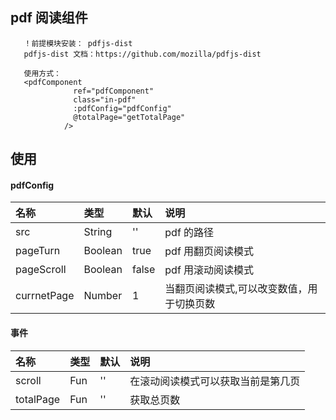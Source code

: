 ## pdf 阅读组件

```
   ！前提模块安装： pdfjs-dist
   pdfjs-dist 文档：https://github.com/mozilla/pdfjs-dist

   使用方式：
   <pdfComponent
              ref="pdfComponent"
              class="in-pdf"
              :pdfConfig="pdfConfig"
              @totalPage="getTotalPage"
            />
```

## 使用

#### pdfConfig

| 名称        | 类型    | 默认  | 说明                                      |
| :---------- | :------ | :---- | :---------------------------------------- |
| src         | String  | ''    | pdf 的路径                                |
| pageTurn    | Boolean | true  | pdf 用翻页阅读模式                        |
| pageScroll  | Boolean | false | pdf 用滚动阅读模式                        |
| currnetPage | Number  | 1     | 当翻页阅读模式,可以改变数值，用于切换页数 |

#### 事件

| 名称      | 类型 | 默认 | 说明                               |
| :-------- | :--- | :--- | :--------------------------------- |
| scroll    | Fun  | ''   | 在滚动阅读模式可以获取当前是第几页 |
| totalPage | Fun  | ''   | 获取总页数                         |

